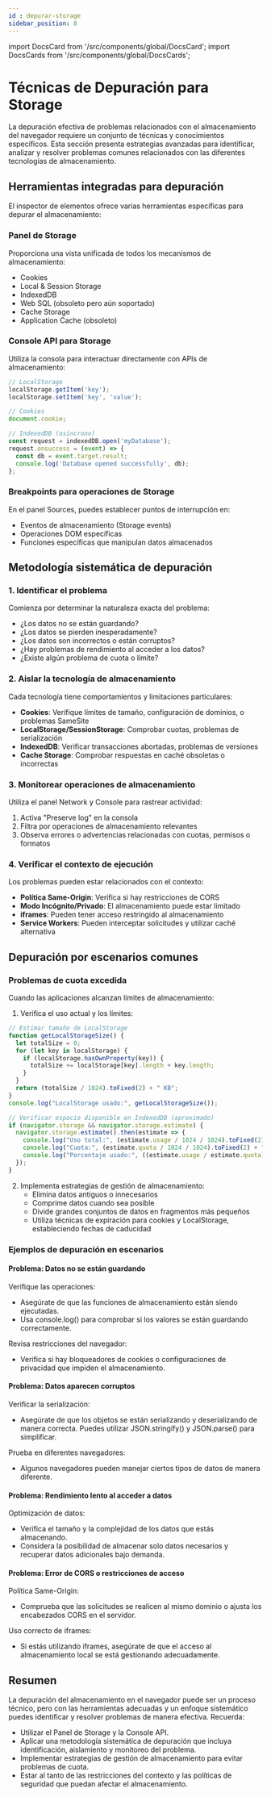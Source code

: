 ```yaml
---
id : depurar-storage
sidebar_position: 8
---
```


import DocsCard from '/src/components/global/DocsCard';
import DocsCards from '/src/components/global/DocsCards';

# Técnicas de Depuración para Storage

La depuración efectiva de problemas relacionados con el almacenamiento del navegador requiere un conjunto de técnicas y conocimientos específicos. Esta sección presenta estrategias avanzadas para identificar, analizar y resolver problemas comunes relacionados con las diferentes tecnologías de almacenamiento.

## Herramientas integradas para depuración

El inspector de elementos ofrece varias herramientas específicas para depurar el almacenamiento:

### Panel de Storage

Proporciona una vista unificada de todos los mecanismos de almacenamiento:
- Cookies
- Local & Session Storage
- IndexedDB
- Web SQL (obsoleto pero aún soportado)
- Cache Storage
- Application Cache (obsoleto)

### Console API para Storage

Utiliza la consola para interactuar directamente con APIs de almacenamiento:

```javascript
// LocalStorage
localStorage.getItem('key');
localStorage.setItem('key', 'value');

// Cookies
document.cookie;

// IndexedDB (asíncrono)
const request = indexedDB.open('myDatabase');
request.onsuccess = (event) => {
  const db = event.target.result;
  console.log('Database opened successfully', db);
};
```

### Breakpoints para operaciones de Storage

En el panel Sources, puedes establecer puntos de interrupción en:
- Eventos de almacenamiento (Storage events)
- Operaciones DOM específicas
- Funciones específicas que manipulan datos almacenados

## Metodología sistemática de depuración

### 1. Identificar el problema

Comienza por determinar la naturaleza exacta del problema:

- ¿Los datos no se están guardando?
- ¿Los datos se pierden inesperadamente?
- ¿Los datos son incorrectos o están corruptos?
- ¿Hay problemas de rendimiento al acceder a los datos?
- ¿Existe algún problema de cuota o límite?

### 2. Aislar la tecnología de almacenamiento

Cada tecnología tiene comportamientos y limitaciones particulares:

- **Cookies**: Verifique límites de tamaño, configuración de dominios, o problemas SameSite
- **LocalStorage/SessionStorage**: Comprobar cuotas, problemas de serialización
- **IndexedDB**: Verificar transacciones abortadas, problemas de versiones
- **Cache Storage**: Comprobar respuestas en caché obsoletas o incorrectas

### 3. Monitorear operaciones de almacenamiento

Utiliza el panel Network y Console para rastrear actividad:

1. Activa "Preserve log" en la consola
2. Filtra por operaciones de almacenamiento relevantes
3. Observa errores o advertencias relacionadas con cuotas, permisos o formatos

### 4. Verificar el contexto de ejecución

Los problemas pueden estar relacionados con el contexto:

- **Política Same-Origin**: Verifica si hay restricciones de CORS
- **Modo Incógnito/Privado**: El almacenamiento puede estar limitado
- **iframes**: Pueden tener acceso restringido al almacenamiento
- **Service Workers**: Pueden interceptar solicitudes y utilizar caché alternativa

## Depuración por escenarios comunes

### Problemas de cuota excedida

Cuando las aplicaciones alcanzan límites de almacenamiento:

1. Verifica el uso actual y los límites:

```javascript
// Estimar tamaño de LocalStorage
function getLocalStorageSize() {
  let totalSize = 0;
  for (let key in localStorage) {
    if (localStorage.hasOwnProperty(key)) {
      totalSize += localStorage[key].length + key.length;
    }
  }
  return (totalSize / 1024).toFixed(2) + " KB";
}
console.log("LocalStorage usado:", getLocalStorageSize());

// Verificar espacio disponible en IndexedDB (aproximado)
if (navigator.storage && navigator.storage.estimate) {
  navigator.storage.estimate().then(estimate => {
    console.log("Uso total:", (estimate.usage / 1024 / 1024).toFixed(2) + " MB");
    console.log("Cuota:", (estimate.quota / 1024 / 1024).toFixed(2) + " MB");
    console.log("Porcentaje usado:", ((estimate.usage / estimate.quota) * 100).toFixed(2) + "%");
  });
}
```

2. Implementa estrategias de gestión de almacenamiento:
   - Elimina datos antiguos o innecesarios
   - Comprime datos cuando sea posible
   - Divide grandes conjuntos de datos en fragmentos más pequeños
   - Utiliza técnicas de expiración para cookies y LocalStorage, estableciendo fechas de caducidad

### Ejemplos de depuración en escenarios

#### Problema: Datos no se están guardando

Verifique las operaciones:
- Asegúrate de que las funciones de almacenamiento están siendo ejecutadas.
- Usa console.log() para comprobar si los valores se están guardando correctamente.

Revisa restricciones del navegador:
- Verifica si hay bloqueadores de cookies o configuraciones de privacidad que impiden el almacenamiento.

#### Problema: Datos aparecen corruptos

Verificar la serialización:
- Asegúrate de que los objetos se están serializando y deserializando de manera correcta. Puedes utilizar JSON.stringify() y JSON.parse() para simplificar.

Prueba en diferentes navegadores:
- Algunos navegadores pueden manejar ciertos tipos de datos de manera diferente.

#### Problema: Rendimiento lento al acceder a datos

Optimización de datos:
- Verifica el tamaño y la complejidad de los datos que estás almacenando.
- Considera la posibilidad de almacenar solo datos necesarios y recuperar datos adicionales bajo demanda.

#### Problema: Error de CORS o restricciones de acceso

Política Same-Origin:
- Comprueba que las solicitudes se realicen al mismo dominio o ajusta los encabezados CORS en el servidor.

Uso correcto de iframes:
- Si estás utilizando iframes, asegúrate de que el acceso al almacenamiento local se está gestionando adecuadamente.

## Resumen

La depuración del almacenamiento en el navegador puede ser un proceso técnico, pero con las herramientas adecuadas y un enfoque sistemático puedes identificar y resolver problemas de manera efectiva. Recuerda:

- Utilizar el Panel de Storage y la Console API.
- Aplicar una metodología sistemática de depuración que incluya identificación, aislamiento y monitoreo del problema.
- Implementar estrategias de gestión de almacenamiento para evitar problemas de cuota.
- Estar al tanto de las restricciones del contexto y las políticas de seguridad que puedan afectar el almacenamiento.
